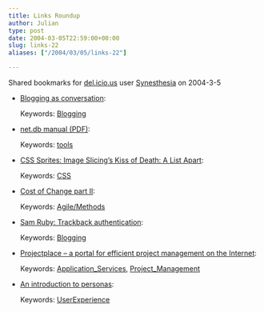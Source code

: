 ```yaml
---
title: Links Roundup
author: Julian
type: post
date: 2004-03-05T22:59:00+00:00
slug: links-22 
aliases: ["/2004/03/05/links-22"]

---
```

Shared bookmarks for [del.icio.us][1] user  [Synesthesia][2] on 2004-3-5

  * [Blogging as conversation][3]:
   
    Keywords: [Blogging][4]
  * [net.db manual (PDF)][5]:
   
    Keywords: [tools][6]
  * [CSS Sprites: Image Slicing’s Kiss of Death: A List Apart][7]:
   
    Keywords: [CSS][8]
  * [Cost of Change part II][9]:
   
    Keywords: [Agile/Methods][10]
  * [Sam Ruby: Trackback authentication][11]:
   
    Keywords: [Blogging][4]
  * [Projectplace &#8211; a portal for efficient project management on the Internet][12]:
   
    Keywords: [Application_Services][13], [Project_Management][14]
  * [An introduction to personas][15]:
   
    Keywords: [UserExperience][16]

 [1]: https://del.icio.us/
 [2]: https://del.icio.us/synesthesia
 [3]: https://blogs.salon.com/0002007/2004/03/04.html#a651 "https://blogs.salon.com/0002007/2004/03/04.html#a651"
 [4]: https://del.icio.us/synesthesia/Blogging
 [5]: https://downloads.dataline.co.uk/net.db/docs/netdb26.pdf "https://downloads.dataline.co.uk/net.db/docs/netdb26.pdf"
 [6]: https://del.icio.us/synesthesia/tools
 [7]: https://www.alistapart.com/articles/sprites/ "https://www.alistapart.com/articles/sprites/"
 [8]: https://del.icio.us/synesthesia/CSS
 [9]: https://www.clarkeching.com/2004/03/cost_of_change_.html "https://www.clarkeching.com/2004/03/cost_of_change_.html"
 [10]: https://del.icio.us/synesthesia/Agile/Methods
 [11]: https://www.intertwingly.net/blog/1725.html "https://www.intertwingly.net/blog/1725.html"
 [12]: https://www.projectplace.co.uk/ "https://www.projectplace.co.uk/"
 [13]: https://del.icio.us/synesthesia/Application_Services
 [14]: https://del.icio.us/synesthesia/Project_Management
 [15]: https://www.steptwo.com.au/papers/kmc_personas/index.html "https://www.steptwo.com.au/papers/kmc_personas/index.html"
 [16]: https://del.icio.us/synesthesia/UserExperience